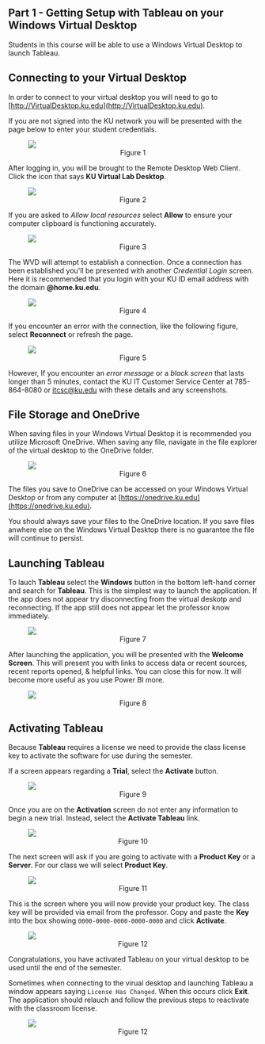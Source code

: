 ## Part 1 - Getting Setup with Tableau on your Windows Virtual Desktop

Students in this course will be able to use a Windows Virtual Desktop to launch Tableau. 

## Connecting to your Virtual Desktop

In order to connect to your virtual desktop you will need to go to [http://VirtualDesktop.ku.edu](http://VirtualDesktop.ku.edu).

If you are not signed into the KU network you will be presented with the page below to enter your student credentials.

<figure>
    <img src="images/100/1_sso.png" style="text-align:center; display: block; margin-left: auto; margin-right: auto; " class="captions">
    <figcaption style="text-align:center;">Figure 1<figcaption>
</figure>

After logging in, you will be brought to the Remote Desktop Web Client. Click the icon that says **KU Virtual Lab Desktop**.

<figure>
    <img src="images/100/2_wvd.png" style="text-align:center; display: block; margin-left: auto; margin-right: auto; " class="captions">
    <figcaption style="text-align:center;">Figure 2<figcaption>
</figure>

If you are asked to *Allow local resources* select **Allow** to ensure your computer clipboard is functioning accurately.

<figure>
    <img src="images/100/3_local.png" style="text-align:center; display: block; margin-left: auto; margin-right: auto; " class="captions">
    <figcaption style="text-align:center;">Figure 3<figcaption>
</figure>

The WVD will attempt to establish a connection. Once a connection has been established you'll be presented with another *Credential Login* screen. Here it is recommended that you login with your KU ID email address with the domain **@home.ku.edu**.

<figure>
    <img src="images/100/4_credentials.png" style="text-align:center; display: block; margin-left: auto; margin-right: auto; " class="captions">
    <figcaption style="text-align:center;">Figure 4<figcaption>
</figure>

If you encounter an error with the connection, like the following figure, select **Reconnect** or refresh the page. 

<figure>
    <img src="images/100/5_oops.png" style="text-align:center; display: block; margin-left: auto; margin-right: auto; " class="captions">
    <figcaption style="text-align:center;">Figure 5<figcaption>
</figure>

However, If you encounter an *error message* or a *black screen* that lasts longer than 5 minutes, contact the KU IT Customer Service Center at 785-864-8080 or itcsc@ku.edu with these details and any screenshots.

## File Storage and OneDrive

When saving files in your Windows Virtual Desktop it is recommended you utilize Microsoft OneDrive. When saving any file, navigate in the file explorer of the virtual desktop to the OneDrive folder.

<figure>
    <img src="images/100/6_onedrive.png" style="text-align:center; display: block; margin-left: auto; margin-right: auto; " class="captions">
    <figcaption style="text-align:center;">Figure 6<figcaption>
</figure>

The files you save to OneDrive can be accessed on your Windows Virtual Desktop or from any computer at [https://onedrive.ku.edu](https://onedrive.ku.edu).

You should always save your files to the OneDrive location. If you save files anwhere else on the Windows Virtual Desktop there is no guarantee the file will continue to persist. 

## Launching Tableau

To lauch **Tableau** select the **Windows** button in the bottom left-hand corner and search for **Tableau**. This is the simplest way to launch the application. If the app does not appear try disconnecting from the virtual deskotp and reconnecting. If the app still does not appear let the professor know immediately.

<figure>
    <img src="images/100/8_search_tableau.png" style="text-align:center; display: block; margin-left: auto; margin-right: auto; " class="captions">
    <figcaption style="text-align:center;">Figure 7<figcaption>
</figure>

After launching the application, you will be presented with the **Welcome Screen**. This will present you with links to access data or recent sources, recent reports opened, & helpful links. You can close this for now. It will become more useful as you use Power BI more. 

<figure>
    <img src="images/100/9_welcome.png" style="text-align:center; display: block; margin-left: auto; margin-right: auto; " class="captions">
    <figcaption style="text-align:center;">Figure 8<figcaption>
</figure>


## Activating Tableau

Because **Tableau** requires a license we need to provide the class license key to activate the software for use during the semester. 

If a screen appears regarding a **Trial**, select the **Activate** button. 

<figure>
    <img src="images/100/10_trial.png" style="text-align:center; display: block; margin-left: auto; margin-right: auto; " class="captions">
    <figcaption style="text-align:center;">Figure 9<figcaption>
</figure>

Once you are on the **Activation** screen do not enter any information to begin a new trial. Instead, select the **Activate Tableau** link. 

<figure>
    <img src="images/100/11_activate.png" style="text-align:center; display: block; margin-left: auto; margin-right: auto; " class="captions">
    <figcaption style="text-align:center;">Figure 10<figcaption>
</figure>

The next screen will ask if you are going to activate with a **Product Key** or a **Server**. For our class we will select **Product Key**.  

<figure>
    <img src="images/100/12_product_key.png" style="text-align:center; display: block; margin-left: auto; margin-right: auto; " class="captions">
    <figcaption style="text-align:center;">Figure 11<figcaption>
</figure>

This is the screen where you will now provide your product key. The class key will be provided via email from the professor. Copy and paste the **Key** into the box showing `0000-0000-0000-0000-0000` and click **Activate**.   

<figure>
    <img src="images/100/13_key.png" style="text-align:center; display: block; margin-left: auto; margin-right: auto; " class="captions">
    <figcaption style="text-align:center;">Figure 12<figcaption>
</figure>  

Congratulations, you have activated Tableau on your virtual desktop to be used until the end of the semester. 

Sometimes when connecting to the virual desktop and launching Tableau a window appears saying `License Has Changed`. When this occurs click **Exit**. The application should relauch and follow the previous steps to reactivate with the classroom license.

<figure>
    <img src="images/100/14_license.png" style="text-align:center; display: block; margin-left: auto; margin-right: auto; " class="captions">
    <figcaption style="text-align:center;">Figure 12<figcaption>
</figure>



<!-- **[Part 2: Basic Introduction to Core Features](/Intro-to-Power-BI/?lab=part-2-basic-introduction-core-features)** -->